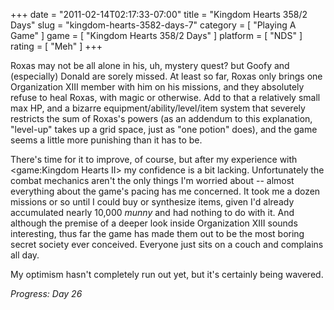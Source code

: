 +++
date = "2011-02-14T02:17:33-07:00"
title = "Kingdom Hearts 358/2 Days"
slug = "kingdom-hearts-3582-days-7"
category = [ "Playing A Game" ]
game = [ "Kingdom Hearts 358/2 Days" ]
platform = [ "NDS" ]
rating = [ "Meh" ]
+++

Roxas may not be all alone in his, uh, mystery quest? but Goofy and (especially) Donald are sorely missed.  At least so far, Roxas only brings one Organization XIII member with him on his missions, and they absolutely refuse to heal Roxas, with magic or otherwise.  Add to that a relatively small max HP, and a bizarre equipment/ability/level/item system that severely restricts the sum of Roxas's powers (as an addendum to this explanation, "level-up" takes up a grid space, just as "one potion" does), and the game seems a little more punishing than it has to be.

There's time for it to improve, of course, but after my experience with <game:Kingdom Hearts II> my confidence is a bit lacking.  Unfortunately the combat mechanics aren't the only things I'm worried about -- almost everything about the game's pacing has me concerned.  It took me a dozen missions or so until I could buy or synthesize items, given I'd already accumulated nearly 10,000 <i>munny</i> and had nothing to do with it.  And although the premise of a deeper look inside Organization XIII sounds interesting, thus far the game has made them out to be the most boring secret society ever conceived.  Everyone just sits on a couch and complains all day.

My optimism hasn't completely run out yet, but it's certainly being wavered.

<i>Progress: Day 26</i>